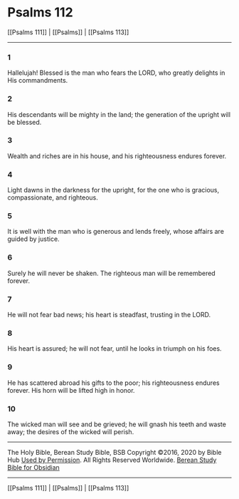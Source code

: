 # Psalms 112

[[Psalms 111]] | [[Psalms]] | [[Psalms 113]]

---

### 1
Hallelujah! Blessed is the man who fears the LORD, who greatly delights in His commandments.

### 2
His descendants will be mighty in the land; the generation of the upright will be blessed.

### 3
Wealth and riches are in his house, and his righteousness endures forever.

### 4
Light dawns in the darkness for the upright, for the one who is gracious, compassionate, and righteous.

### 5
It is well with the man who is generous and lends freely, whose affairs are guided by justice.

### 6
Surely he will never be shaken. The righteous man will be remembered forever.

### 7
He will not fear bad news; his heart is steadfast, trusting in the LORD.

### 8
His heart is assured; he will not fear, until he looks in triumph on his foes.

### 9
He has scattered abroad his gifts to the poor; his righteousness endures forever. His horn will be lifted high in honor.

### 10
The wicked man will see and be grieved; he will gnash his teeth and waste away; the desires of the wicked will perish.

---

The Holy Bible, Berean Study Bible, BSB
Copyright ©2016, 2020 by Bible Hub
[Used by Permission](https://berean.bible/terms.htm). All Rights Reserved Worldwide.
[Berean Study Bible for Obsidian](https://github.com/gapmiss/berean-study-bible-for-obsidian)

---

[[Psalms 111]] | [[Psalms]] | [[Psalms 113]]

